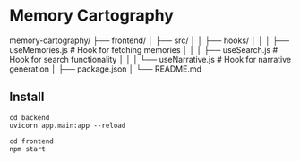 # Memory Cartography

memory-cartography/
├── frontend/
│   ├── src/
│   │   ├── hooks/
│   │   │   ├── useMemories.js          # Hook for fetching memories
│   │   │   ├── useSearch.js            # Hook for search functionality
│   │   │   └── useNarrative.js         # Hook for narrative generation
│   ├── package.json
│   └── README.md

## Install
```
cd backend
uvicorn app.main:app --reload

cd frontend
npm start
```